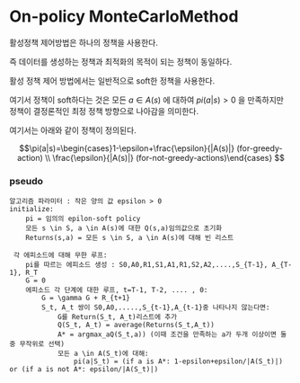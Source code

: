 # On-policy MonteCarloMethod

활성정책 제어방법은 하나의 정책을 사용한다.

즉 데이터를 생성하는 정책과 최적화의 목적이 되는 정책이 동일하다.

활성 정책 제어 방법에서는 일반적으로 soft한 정책을 사용한다.

여기서 정책이 soft하다는 것은 모든 $a \in A(s)$ 에 대하여 $pi(a|s) > 0$ 을 만족하지만 정책이 결정론적인 최정 정책 방향으로 나아감을 의미한다.

여기서는 아래와 같이 정책이 정의된다.

$$\pi(a|s)=\begin{cases}1-\epsilon+\frac{\epsilon}{|A(s)|} (for-greedy-action) \\
\frac{\epsilon}{|A(s)|} (for-not-greedy-actions)\end{cases} $$


### pseudo
```
알고리즘 파라미터 : 작은 양의 값 epsilon > 0
initialize:
	pi = 임의의 epilon-soft policy
    모든 s \in S, a \in A(s)에 대한 Q(s,a)임의값으로 초기화
    Returns(s,a) = 모든 s \in S, a \in A(s)에 대해 빈 리스트 
   
 각 에피소드에 대해 무한 루프:
 	pi를 따르는 에피소드 생성 : S0,A0,R1,S1,A1,R1,S2,A2,....,S_{T-1}, A_{T-1}, R_T
    G = 0
    에피소드 각 단계에 대한 루프, t=T-1, T-2, .... , 0:
    	G = \gamma G + R_{t+1}
        S_t, A_t 쌍이 S0,A0,.....,S_{t-1},A_{t-1}중 나타나지 않는다면:
        	G를 Return(S_t, A_t)리스트에 추가
            Q(S_t, A_t) = average(Returns(S_t,A_t))
            A* = argmax_aQ(S_t,a)) (이때 조건을 만족하는 a가 두개 이상이면 둘 중 무작위로 선택) 
            모든 a \in A(S_t)에 대해:
            	pi(a|S_t) = (if a is A*: 1-epsilon+epsilon/|A(S_t)|) or (if a is not A*: epsilon/|A(S_t)|)
```
